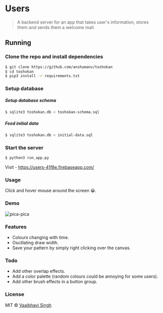 # Users

> A backend server for an app that takes user's information, stores them and sends them a welcome mail.

## Running

### Clone the repo and install dependencies

```sh
$ git clone https://github.com/anshumanv/toshokan
$ cd toshokan
$ pip3 install -r requirements.txt
```

### Setup database

##### Setup database schema
```sh
$ sqlite3 toshokan.db < toshokan-schema.sql
```

##### Feed initial data
```sh
$ sqlite3 toshokan.db < initial-data.sql
```

### Start the server
```sh
$ python3 run_app.py
```
Visit - https://users-41f8e.firebaseapp.com/


### Usage
Click and hover mouse around the screen :grinning:.

### Demo
<img src="https://cdn.vox-cdn.com/uploads/chorus_asset/file/655234/tumblr_mj3mo3MGAf1r0dbsno1_500.0.gif" alt="pica-pica">

### Features
* Colours changing with time.
* Oscillating draw width.
* Save your pattern by simply right clicking over the canvas.

### Todo
* Add other overlap effects.
* Add a color palette (random colours could be annoying for some users).
* Add other brush effects in a button group.

### License
MIT © [Vaaibhavi Singh](https://github.com/VaaibhaviSingh)
